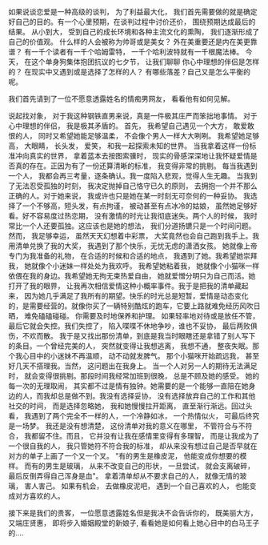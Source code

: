 如果说谈恋爱是一种高级的谈判， 为了利益最大化， 我们首先需要做的就是确定好自己的目的。有一个心里预期，在谈判过程中讨价还价， 围绕预期达成最后的结果。
从小到大， 受到自己的成长环境和各种主流文化的熏陶， 我们逐渐形成了自己的价值观。 什么样的人会被称为帅哥或是美女？ 外在美重要还是内在美更靠谱？
有一千个读者有一千个哈姆雷特， 一千个哈利波特就有一千根魔法棒。 今天， 在这个单身狗集体抱团抗议的七夕节， 让我们聊聊 你心中理想的伴侣是怎样的？ 在现实中又遇到或是选择了怎样的人？ 有哪些落差？自己又是怎么平衡的呢。

我们首先请到了一位不愿意透露姓名的情痴男网友， 看看他有如何见解。

说起找对象， 对于我这种钢铁直男来说，真是一件极其庄严而笨拙地事情。 对于心中理想的伴侣， 我是极其矛盾的。 首先， 我希望自己遇见一个大方， 敢爱敢恨的人， 同时又希望她能足够温柔， 不会像个男人一样大大咧咧。 我希望她足够高， 大眼睛， 长头发， 爱笑， 和我一起探索未知的世界。 当我拿着这样一份标准冲向真实的世界， 拿着蓝本去按图索骥时， 现实的骨感深深地让我怀疑爱情是否真的存在。正因为有了一份还算清晰的标准， 我变得非常的挑剔。 每当我遇到一个人， 我都会再三考量，逐条确认。我一度陷入悲观，觉得人生无趣。 当我到了无法忍受孤独的时刻， 我决定抛掉自己恪守已久的原则， 去拥抱一个并不那么正确的人。对于她来说， 我或许也只是她在某一时刻无可奈何的一种妥协。 我选择了一个不够高，短头发，有点拘谨， 被动甚至有点冰冷的姑娘， 虽然她足够好看。好不容易度过热恋期， 没有激情的时光让我彻底迷失。两个人的时候， 我时常比一个人还要孤独。这应该也是她的想法， 我们分道扬镳只是一个时间问题。然而， 我足够幸运， 虽然天天幻想着中彩票， 大奖竟然也会自己跑到我手上。我用清单兑换了我的大奖， 我遇到了那个快乐，无忧无虑的潇洒女孩。 她就像上帝专门为我准备的礼物， 在合适的时候和合适的地点， 我遇到了她。我希望她崇拜我， 她就像个小迷妹一样处处为我欢呼。 我希望她粘着我， 她就像个小猫咪一样依偎在我的身边。我希望她无拘无束热爱自由， 她就爱憎分明只为自己而活。她打开了我的眼界， 让我再次相信爱情这种小概率事件。我于是把我的清单藏起来， 因为她几乎满足了我所有的期望。快乐的时光总是短暂，爱情是动态变化的，是需要经营的。就像你买了一辆特别酷炫的跑车，它要上路就难免经历风吹日晒， 难免磕磕碰碰。 你需要及时地保养和护理。 如果轻率地对待或是放任不管，最后它就会失控。我们失控了， 陷入喋喋不休地争吵，谁也不妥协， 最后两败俱伤，不欢而散。 我于是又找出那份清单，到底是我当时眼瞎还是拿错了别人写下的条目。一个曾经完美的人， 突然就变得让我想逃离， 我想不通， 整夜失眠。那个我心目中的小迷妹不再温顺， 动不动就发脾气。 那个小猫咪开始疏远我， 甚至好几天不搭理我。当然， 这问题出在我身上。 当一个人对另一人的期待无法满足时， 就会变得很挑剔。那段时间我经常加班到很晚， 总是不顾及她的感受。 她的每一次的无理取闹， 其实都不过是情有独钟。她需要的是一个能够一直陪在她身边的人，而我却总是做不到。我没有选择妥协， 没有选择放弃自己的工作和其他社交的时间， 而是选择忽略她， 我和她慢慢拉开距离， 直至渐行渐远。回过头看， 我遇到了两个完全不一样的人，一个冷静如冰， 一个热情似火， 可最后终究是一场梦。 我还是没有想清楚， 这份清单对我的意义在哪里， 不管符合与不符合， 我都留不住。而且， 它并没有让我在感情里变得有多理智， 而是让我成为了一个很自我的人， 我只管她符不符合我的标准， 却从来没有想过自己是否早就在对方的单子上画了一个又一个叉。 "有的男生是橡皮泥， 他能变成你想要的模样。 而有的男生是玻璃， 从来不改变自己的形状， 一旦尝试， 就会支离破碎， 最后反倒弄得自己浑身是血"。 拿着清单却从不要求自己的人， 就像无情的玻璃， 害人害己。 如果有机会， 去做橡皮泥吧， 遇到一个自己喜欢的人， 也能变成对方喜欢的人。

接下来是我们的贵客， 一位愿意透露姓名但是我决不会告诉你的， 既美丽大方， 又端庄贤惠， 即将步入婚姻殿堂的新娘子, 看看她是如何看上她心目中的白马王子的....

